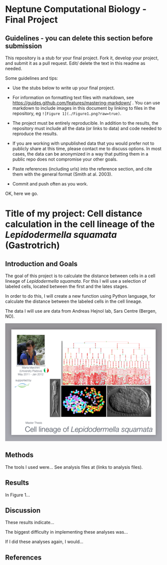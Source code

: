 # Neptune Computational Biology - Final Project

## Guidelines - you can delete this section before submission

This repository is a stub for your final project. Fork it, develop your project, and submit it as a pull request. Edit/ delete the text in this readme as needed.

Some guidelines and tips:

- Use the stubs below to write up your final project.

- For information on formatting text files with markdown, see https://guides.github.com/features/mastering-markdown/ . You can use markdown to include images in this document by linking to files in the repository, eg `![Figure 1](./Figure1.png?raw=true)`.

- The project must be entirely reproducible. In addition to the results, the repository must include all the data (or links to data) and code needed to reproduce the results.

- If you are working with unpublished data that you would prefer not to publicly share at this time, please contact me to discuss options. In most cases, the data can be anonymized in a way that putting them in a public repo does not compromise your other goals.

- Paste references (including urls) into the reference section, and cite them with the general format (Smith at al. 2003).

- Commit and push often as you work.

OK, here we go.

# Title of my project: Cell distance calculation in the cell lineage of the *Lepidodermella squamata* (Gastrotrich) 

## Introduction and Goals

The goal of this project is to calculate the distance between cells in a cell lineage of *Lepidodermella squamata*. For this I will use a selection of labeled cells, located between the first and the lates stages.

In order to do this, I will create a new function using Python language, for calculate the distance between the labeled cells in the cell lineage.

The data I will use are data from Andreas Hejnol lab, Sars Centre (Bergen, NO).

![L.squamata_fig.png](./L.squamata_fig.png?raw=true)

## Methods

The tools I used were... See analysis files at (links to analysis files).

## Results

In Figure 1...

## Discussion

These results indicate...

The biggest difficulty in implementing these analyses was...

If I did these analyses again, I would...

## References


